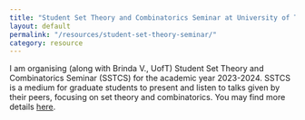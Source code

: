 ```yaml
---
title: "Student Set Theory and Combinatorics Seminar at University of Toronto"
layout: default
permalink: "/resources/student-set-theory-seminar/"
category: resource
---
```


I am organising (along with Brinda V., UofT) Student Set Theory and Combinatorics Seminar (SSTCS) for the academic year 2023-2024. SSTCS is a medium for graduate students to present and listen to talks given by their peers, focusing on set theory and combinatorics. You may find more details <a href="https://sites.google.com/view/student-set-theory-seminar" target="_blank">here</a>.


